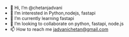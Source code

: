 - 👋 Hi, I’m @chetanjadvani
- 👀 I’m interested in Python,nodejs, fastapi
- 🌱 I’m currently learning fastapi
- 💞️ I’m looking to collaborate on python, fastapi, node.js
- 📫 How to reach me jadvanichetan@gmail.com

<!---
chetanjadvani/chetanjadvani is a ✨ special ✨ repository because its `README.md` (this file) appears on your GitHub profile.
You can click the Preview link to take a look at your changes.
--->
